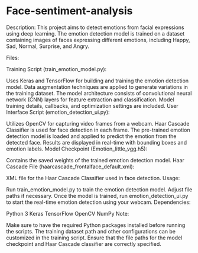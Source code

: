 # Face-sentiment-analysis

Description:
This project aims to detect emotions from facial expressions using deep learning. The emotion detection model is trained on a dataset containing images of faces expressing different emotions, including Happy, Sad, Normal, Surprise, and Angry.

Files:

Training Script (train_emotion_model.py):

Uses Keras and TensorFlow for building and training the emotion detection model.
Data augmentation techniques are applied to generate variations in the training dataset.
The model architecture consists of convolutional neural network (CNN) layers for feature extraction and classification.
Model training details, callbacks, and optimization settings are included.
User Interface Script (emotion_detection_ui.py):

Utilizes OpenCV for capturing video frames from a webcam.
Haar Cascade Classifier is used for face detection in each frame.
The pre-trained emotion detection model is loaded and applied to predict the emotion from the detected face.
Results are displayed in real-time with bounding boxes and emotion labels.
Model Checkpoint (Emotion_little_vgg.h5):

Contains the saved weights of the trained emotion detection model.
Haar Cascade File (haarcascade_frontalface_default.xml):

XML file for the Haar Cascade Classifier used in face detection.
Usage:

Run train_emotion_model.py to train the emotion detection model. Adjust file paths if necessary.
Once the model is trained, run emotion_detection_ui.py to start the real-time emotion detection using your webcam.
Dependencies:

Python 3
Keras
TensorFlow
OpenCV
NumPy
Note:

Make sure to have the required Python packages installed before running the scripts.
The training dataset path and other configurations can be customized in the training script.
Ensure that the file paths for the model checkpoint and Haar Cascade classifier are correctly specified.
